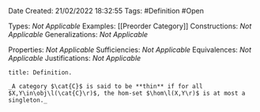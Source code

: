 <br />
<br />

Date Created: 21/02/2022 18:32:55
Tags: #Definition #Open 

Types: _Not Applicable_
Examples: [[Preorder Category]]
Constructions: _Not Applicable_
Generalizations: _Not Applicable_

Properties: _Not Applicable_
Sufficiencies: _Not Applicable_
Equivalences: _Not Applicable_
Justifications: _Not Applicable_

``` ad-Definition
title: Definition.

_A category $\cat{C}$ is said to be **thin** if for all $X,Y\in\obj\l(\cat{C}\r)$, the hom-set $\hom\l(X,Y\r)$ is at most a singleton._

```
